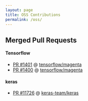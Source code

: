 ```yaml
---
layout: page
title: OSS Contributions
permalink: /oss/
---
```


## Merged Pull Requests

#### Tensorflow
  - [PR #1401](https://github.com/tensorflow/magenta/pull/1401) @ [tensorflow/magenta](https://github.com/tensorflow/magenta)
  - [PR #1400](https://github.com/tensorflow/magenta/pull/1400) @ [tensorflow/magenta](https://github.com/tensorflow/magenta)

#### keras
  - [PR #11726](https://github.com/keras-team/keras/pull/11726) @ [keras-team/keras](https://github.com/keras-team/keras)
